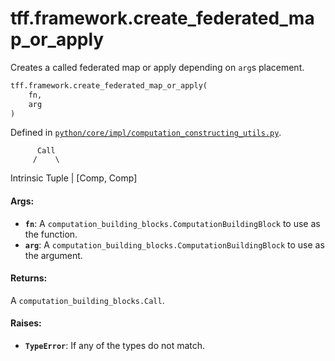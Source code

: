 <div itemscope itemtype="http://developers.google.com/ReferenceObject">
<meta itemprop="name" content="tff.framework.create_federated_map_or_apply" />
<meta itemprop="path" content="Stable" />
</div>

# tff.framework.create_federated_map_or_apply

Creates a called federated map or apply depending on `arg`s placement.

```python
tff.framework.create_federated_map_or_apply(
    fn,
    arg
)
```

Defined in
[`python/core/impl/computation_constructing_utils.py`](http://github.com/tensorflow/federated/tree/master/tensorflow_federated/python/core/impl/computation_constructing_utils.py).

<!-- Placeholder for "Used in" -->

          Call
         /    \

Intrinsic Tuple | [Comp, Comp]

#### Args:

*   <b>`fn`</b>: A `computation_building_blocks.ComputationBuildingBlock` to use
    as the function.
*   <b>`arg`</b>: A `computation_building_blocks.ComputationBuildingBlock` to
    use as the argument.

#### Returns:

A `computation_building_blocks.Call`.

#### Raises:

*   <b>`TypeError`</b>: If any of the types do not match.
